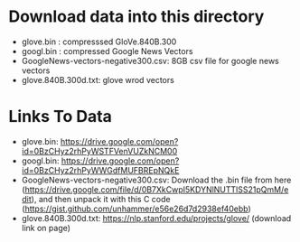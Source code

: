 # Download data into this directory
 - glove.bin  : compresssed GloVe.840B.300
 - googl.bin  : compressed Google News Vectors
 - GoogleNews-vectors-negative300.csv: 8GB csv file for google news vectors
 - glove.840B.300d.txt: glove wrod vectors

# Links To Data

 - glove.bin: https://drive.google.com/open?id=0BzCHyz2rhPyWSTFVenVUZkNCM00
 - googl.bin: https://drive.google.com/open?id=0BzCHyz2rhPyWWGdfMUFBREpNQkE
 - GoogleNews-vectors-negative300.csv: 
    Download the .bin file from here (https://drive.google.com/file/d/0B7XkCwpI5KDYNlNUTTlSS21pQmM/edit), and then unpack it with this C code (https://gist.github.com/unhammer/e56e26d7d2938ef40ebb)
 - glove.840B.300d.txt: https://nlp.stanford.edu/projects/glove/  (download link on page)
